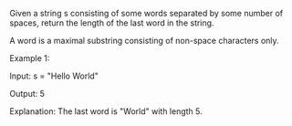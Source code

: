 <p>Given a string s consisting of some words separated by some number of spaces, return the length of the last word in the string.</p>

<p>A word is a maximal substring consisting of non-space characters only.</p>

<p>Example 1:</p>
<p>Input: s = "Hello World"</p>
<p>Output: 5</p>
<p>Explanation: The last word is "World" with length 5.</p>
